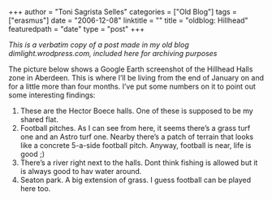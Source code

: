 +++
author = "Toni Sagrista Selles"
categories = ["Old Blog"]
tags = ["erasmus"]
date = "2006-12-08"
linktitle = ""
title = "oldblog: Hillhead"
featuredpath = "date"
type = "post"
+++

*This is a verbatim copy of a post made in my old blog dimlight.wrodpress.com, included here for archiving purposes*

The picture below shows a Google Earth screenshot of the Hillhead Halls zone in Aberdeen. This is where I’ll be living from the end of January on and for a little more than four months. I’ve put some numbers on it to point out some interesting findings:

1. These are the Hector Boece halls. One of these is supposed to be my shared flat.
2. Football pitches. As I can see from here, it seems there’s a grass turf one and an Astro turf one. Nearby there’s a patch of terrain that looks like a concrete 5-a-side football pitch. Anyway, football is near, life is good ;)
3. There’s a river right next to the halls. Dont think fishing is allowed but it is always good to hav water around.
4. Seaton park. A big extension of grass. I guess football can be played here too.

